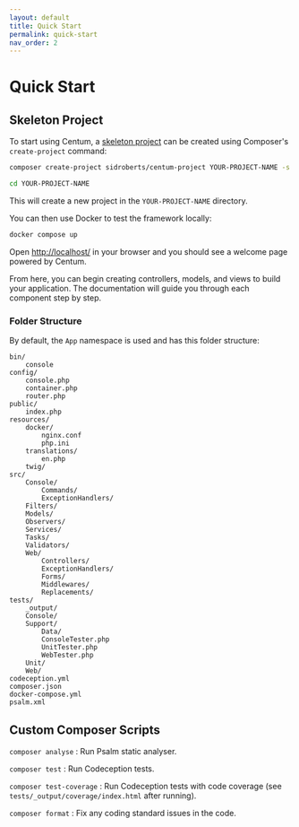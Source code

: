 ```yaml
---
layout: default
title: Quick Start
permalink: quick-start
nav_order: 2
---
```




# Quick Start

## Skeleton Project

To start using Centum, a [skeleton project](https://github.com/SidRoberts/centum-project) can be created using Composer's `create-project` command:

```bash
composer create-project sidroberts/centum-project YOUR-PROJECT-NAME -s dev

cd YOUR-PROJECT-NAME
```

This will create a new project in the `YOUR-PROJECT-NAME` directory.

You can then use Docker to test the framework locally:

```bash
docker compose up
```

Open [http://localhost/](http://localhost/) in your browser and you should see a welcome page powered by Centum.

From here, you can begin creating controllers, models, and views to build your application.
The documentation will guide you through each component step by step.



### Folder Structure

By default, the `App` namespace is used and has this folder structure:

```text
bin/
    console
config/
    console.php
    container.php
    router.php
public/
    index.php
resources/
    docker/
        nginx.conf
        php.ini
    translations/
        en.php
    twig/
src/
    Console/
        Commands/
        ExceptionHandlers/
    Filters/
    Models/
    Observers/
    Services/
    Tasks/
    Validators/
    Web/
        Controllers/
        ExceptionHandlers/
        Forms/
        Middlewares/
        Replacements/
tests/
    _output/
    Console/
    Support/
        Data/
        ConsoleTester.php
        UnitTester.php
        WebTester.php
    Unit/
    Web/
codeception.yml
composer.json
docker-compose.yml
psalm.xml
```



## Custom Composer Scripts

`composer analyse`
: Run Psalm static analyser.

`composer test`
: Run Codeception tests.

`composer test-coverage`
: Run Codeception tests with code coverage (see `tests/_output/coverage/index.html` after running).

`composer format`
: Fix any coding standard issues in the code.
